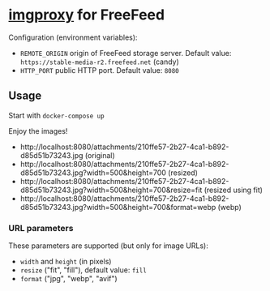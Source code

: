 # [imgproxy](https://imgproxy.net/) for FreeFeed

Configuration (environment variables):

* `REMOTE_ORIGIN` origin of FreeFeed storage server. Default value: `https://stable-media-r2.freefeed.net` (candy)
* `HTTP_PORT` public HTTP port. Default value: `8080`

## Usage

Start with `docker-compose up`

Enjoy the images!

* http://localhost:8080/attachments/210ffe57-2b27-4ca1-b892-d85d51b73243.jpg (original)
* http://localhost:8080/attachments/210ffe57-2b27-4ca1-b892-d85d51b73243.jpg?width=500&height=700 (resized)
* http://localhost:8080/attachments/210ffe57-2b27-4ca1-b892-d85d51b73243.jpg?width=500&height=700&resize=fit (resized using fit)
* http://localhost:8080/attachments/210ffe57-2b27-4ca1-b892-d85d51b73243.jpg?width=500&height=700&format=webp (webp)

### URL parameters

These parameters are supported (but only for image URLs):

* `width` and `height` (in pixels)
* `resize` ("fit", "fill"), default value: `fill`
* `format` ("jpg", "webp", "avif")

